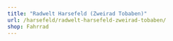 ```yaml
---
title: "Radwelt Harsefeld (Zweirad Tobaben)"
url: /harsefeld/radwelt-harsefeld-zweirad-tobaben/
shop: Fahrrad
---
```

